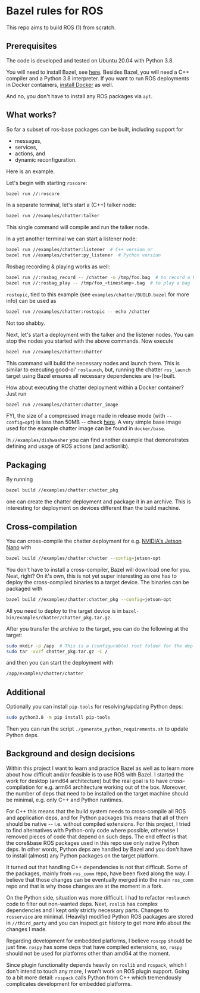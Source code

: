 # Bazel rules for ROS

This repo aims to build ROS (1) from scratch.

## Prerequisites

The code is developed and tested on Ubuntu 20.04 with Python 3.8.

You will need to install Bazel, see [here](https://docs.bazel.build/versions/master/install.html).
Besides Bazel, you will need a C++ compiler and a Python 3.8 interpreter. If you
want to run ROS deployments in Docker containers, [install Docker](https://docs.docker.com/engine/install/ubuntu/)
as well.

And no, you don't have to install any ROS packages via `apt`.

## What works?

So far a subset of ros-base packages can be built, including support for
- messages,
- services,
- actions, and
- dynamic reconfiguration.

Here is an example.

Let's begin with starting `roscore`:

```sh
bazel run //:roscore
```

In a separate terminal, let's start a (C++) talker node:

```sh
bazel run //examples/chatter:talker
```

This single command will compile and run the talker node.

In a yet another terminal we can start a listener node:

```sh
bazel run //examples/chatter:listener  # C++ version or
bazel run //examples/chatter:py_listener  # Python version
```

Rosbag recording & playing works as well:

```sh
bazel run //:rosbag_record -- /chatter -o /tmp/foo.bag  # to record a bag or
bazel run //:rosbag_play -- /tmp/foo_<timestamp>.bag  # to play a bag
```

`rostopic`, tied to this example (see `examples/chatter/BUILD.bazel` for more
info) can be used as

```sh
bazel run //examples/chatter:rostopic -- echo /chatter
```

Not too shabby.

Next, let's start a deployment with the talker and the listener nodes. You can
stop the nodes you started with the above commands. Now execute

```sh
bazel run //examples/chatter:chatter
```

This command will build the necessary nodes and launch them. This is similar
to executing good-ol' `roslaunch`, but, running the chatter `ros_launch` target
using Bazel ensures all necessary dependencies are (re-)built.

How about executing the chatter deployment within a Docker container?
Just run

```sh
bazel run //examples/chatter:chatter_image
```

FYI, the size of a compressed image made in release mode (with `--config=opt`)
is less than 50MB -- check [here](https://hub.docker.com/r/mvukov/chatter/tags?page=1&ordering=last_updated).
A very simple base image used for the example chatter image can be found in
`docker/base`.

In `//examples/dishwasher` you can find another example that demonstrates
defining and usage of ROS actions (and actionlib).

## Packaging

By running

```sh
bazel build //examples/chatter:chatter_pkg
```

one can create the chatter deployment and package it in an archive. This is
interesting for deployment on devices different than the build machine.

## Cross-compilation

You can cross-compile the chatter deployment for e.g. [NVIDIA's Jetson Nano](https://developer.nvidia.com/embedded/jetson-nano-developer-kit) with

```sh
bazel build //examples/chatter:chatter --config=jetson-opt
```

You don't have to install a cross-compiler, Bazel will download one for you.
Neat, right? On it's own, this is not yet super interesting as one has to
deploy the cross-compiled binaries to a target device. The binaries can be
packaged with

```sh
bazel build //examples/chatter:chatter_pkg --config=jetson-opt
```

All you need to deploy to the target device is in `bazel-bin/examples/chatter/chatter_pkg.tar.gz`.

After you transfer the archive to the target, you can do the following at the
target:

```bash
sudo mkdir -p /app  # This is a (configurable) root folder for the deployment.
sudo tar -xvzf chatter_pkg.tar.gz -C /
```

and then you can start the deployment with

```bash
/app/examples/chatter/chatter
```

## Additional

Optionally you can install `pip-tools` for resolving/updating Python deps:

```sh
sudo python3.8 -m pip install pip-tools
```

Then you can run the script `./generate_python_requirements.sh` to update
Python deps.

## Background and design decisions

Within this project I want to learn and practice Bazel as well as to learn more
about how difficult and/or feasible is to use ROS with Bazel. I started the work
for desktop (amd64 architecture) but the real goal is to have cross-compilation
for e.g. arm64 architecture working out of the box.
Moreover, the number of deps that need to be installed on the target machine
should be minimal, e.g. only C++ and Python runtimes.

For C++ this means that the build system needs to cross-compile all ROS and
application deps, and for Python packages this means that all of them should be
native -- i.e. without compiled extensions. For this project, I tried to find
alternatives with Python-only code where possible, otherwise I removed pieces of
code that depend on such deps. The end effect is that the core&base ROS packages
used in this repo use only native Python deps. In other words, Python deps are
handled by Bazel and you don't have to install (almost) any Python packages
on the target platform.

It turned out that handling C++ dependencies is not that difficult. Some of the
packages, mainly from `ros_comm` repo, have been fixed along the way. I believe
that those changes can be eventually merged into the main `ros_comm` repo and
that is why those changes are at the moment in a fork.

On the Python side, situation was more difficult. I had to refactor `roslaunch`
code to filter out non-wanted deps. Next, `roslib` has complex dependencies
and I kept only strictly necessary parts. Changes to `rosservice` are minimal.
(Heavily) modified Python ROS packages are stored in `//third_party` and you can
inspect `git` history to get more info about the changes I made.

Regarding development for embedded platforms, I believe `roscpp` should be just
fine. `rospy` has some deps that have compiled extensions, so, `rospy` should
not be used for platforms other than amd64 at the moment.

Since plugin functionality depends heavily on `roslib` and `rospack`,
which I don't intend to touch any more, I won't work on ROS plugin support.
Going to a bit more detail: `rospack` calls Python from C++ which tremendously
complicates development for embedded platforms.
